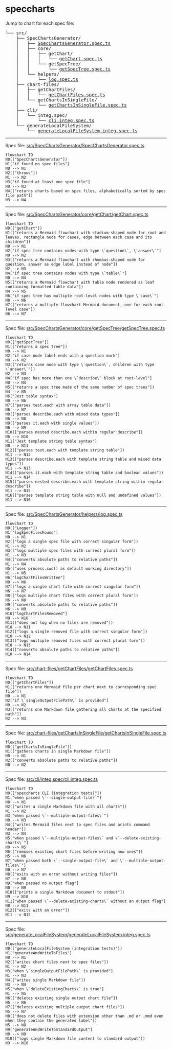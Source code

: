 # speccharts

Jump to chart for each spec file:

<pre>└── src/<br />    ├── SpecChartsGenerator/<br />    │   ├── <a href="#src-SpecChartsGenerator-SpecChartsGeneratorspects">SpecChartsGenerator.spec.ts</a><br />    │   ├── core/<br />    │   │   ├── getChart/<br />    │   │   │   └── <a href="#src-SpecChartsGenerator-core-getChart-getChartspects">getChart.spec.ts</a><br />    │   │   └── getSpecTree/<br />    │   │       └── <a href="#src-SpecChartsGenerator-core-getSpecTree-getSpecTreespects">getSpecTree.spec.ts</a><br />    │   └── helpers/<br />    │       └── <a href="#src-SpecChartsGenerator-helpers-logspects">log.spec.ts</a><br />    ├── chart-files/<br />    │   ├── getChartFiles/<br />    │   │   └── <a href="#src-chart-files-getChartFiles-getChartFilesspects">getChartFiles.spec.ts</a><br />    │   └── getChartsInSingleFile/<br />    │       └── <a href="#src-chart-files-getChartsInSingleFile-getChartsInSingleFilespects">getChartsInSingleFile.spec.ts</a><br />    ├── cli/<br />    │   └── integ.spec/<br />    │       └── <a href="#src-cli-integspec-cliintegspects">cli.integ.spec.ts</a><br />    └── generateLocalFileSystem/<br />        └── <a href="#src-generateLocalFileSystem-generateLocalFileSystemintegspects">generateLocalFileSystem.integ.spec.ts</a><br /></pre>

---

Spec file: <a id="src-SpecChartsGenerator-SpecChartsGeneratorspects" href="src/SpecChartsGenerator/SpecChartsGenerator.spec.ts">src/SpecChartsGenerator/SpecChartsGenerator.spec.ts</a>

```mermaid
flowchart TD
N0(["SpecChartsGenerator"])
N1["if found no spec files"]
N0 --> N1
N2(["throws"])
N1 --> N2
N3["if found at least one spec file"]
N0 --> N3
N4(["returns charts based on spec files, alphabetically sorted by spec file path"])
N3 --> N4
```

---

Spec file: <a id="src-SpecChartsGenerator-core-getChart-getChartspects" href="src/SpecChartsGenerator/core/getChart/getChart.spec.ts">src/SpecChartsGenerator/core/getChart/getChart.spec.ts</a>

```mermaid
flowchart TD
N0(["getChart"])
N1(["returns a Mermaid flowchart with stadium-shaped node for root and leaves, rectangle node for cases, edge between each case and its children"])
N0 --> N1
N2["if spec tree contains nodes with type \`question\`, \`answer\`"]
N0 --> N2
N3(["returns a Mermaid flowchart with rhombus-shaped node for question, answer as edge label instead of node"])
N2 --> N3
N4["if spec tree contains nodes with type \`table\`"]
N0 --> N4
N5(["returns a Mermaid flowchart with table node rendered as leaf containing formatted table data"])
N4 --> N5
N6["if spec tree has multiple root-level nodes with type \`case\`"]
N0 --> N6
N7(["returns a multiple-flowchart Mermaid document, one for each root-level case"])
N6 --> N7
```

---

Spec file: <a id="src-SpecChartsGenerator-core-getSpecTree-getSpecTreespects" href="src/SpecChartsGenerator/core/getSpecTree/getSpecTree.spec.ts">src/SpecChartsGenerator/core/getSpecTree/getSpecTree.spec.ts</a>

```mermaid
flowchart TD
N0(["getSpecTree"])
N1(["returns a spec tree"])
N0 --> N1
N2["if case node label ends with a question mark"]
N0 --> N2
N3(["returns case node with type \`question\`, children with type \`answer\`"])
N2 --> N3
N4["if spec has more than one \`describe\` block at root-level"]
N0 --> N4
N5(["returns a spec tree made of the same number of spec trees"])
N4 --> N5
N6["Jest table syntax"]
N0 --> N6
N7(["parses test.each with array table data"])
N6 --> N7
N8(["parses describe.each with mixed data types"])
N6 --> N8
N9(["parses it.each with single values"])
N6 --> N9
N10(["parses nested describe.each within regular describe"])
N6 --> N10
N11["Jest template string table syntax"]
N0 --> N11
N12(["parses test.each with template string table"])
N11 --> N12
N13(["parses describe.each with template string table and mixed data types"])
N11 --> N13
N14(["parses it.each with template string table and boolean values"])
N11 --> N14
N15(["parses nested describe.each with template string within regular describe"])
N11 --> N15
N16(["parses template string table with null and undefined values"])
N11 --> N16
```

---

Spec file: <a id="src-SpecChartsGenerator-helpers-logspects" href="src/SpecChartsGenerator/helpers/log.spec.ts">src/SpecChartsGenerator/helpers/log.spec.ts</a>

```mermaid
flowchart TD
N0(["Logger"])
N1["logSpecFilesFound"]
N0 --> N1
N2(["logs a single spec file with correct singular form"])
N1 --> N2
N3(["logs multiple spec files with correct plural form"])
N1 --> N3
N4(["converts absolute paths to relative paths"])
N1 --> N4
N5(["uses process.cwd() as default working directory"])
N1 --> N5
N6["logChartFilesWritten"]
N0 --> N6
N7(["logs a single chart file with correct singular form"])
N6 --> N7
N8(["logs multiple chart files with correct plural form"])
N6 --> N8
N9(["converts absolute paths to relative paths"])
N6 --> N9
N10["logChartFilesRemoved"]
N0 --> N10
N11(["does not log when no files are removed"])
N10 --> N11
N12(["logs a single removed file with correct singular form"])
N10 --> N12
N13(["logs multiple removed files with correct plural form"])
N10 --> N13
N14(["converts absolute paths to relative paths"])
N10 --> N14
```

---

Spec file: <a id="src-chart-files-getChartFiles-getChartFilesspects" href="src/chart-files/getChartFiles/getChartFiles.spec.ts">src/chart-files/getChartFiles/getChartFiles.spec.ts</a>

```mermaid
flowchart TD
N0(["getChartFiles"])
N1(["returns one Mermaid file per chart next to corresponding spec file"])
N0 --> N1
N2["if \`singleOutputFilePath\` is provided"]
N0 --> N2
N3(["returns one Markdown file gathering all charts at the specified path"])
N2 --> N3
```

---

Spec file: <a id="src-chart-files-getChartsInSingleFile-getChartsInSingleFilespects" href="src/chart-files/getChartsInSingleFile/getChartsInSingleFile.spec.ts">src/chart-files/getChartsInSingleFile/getChartsInSingleFile.spec.ts</a>

```mermaid
flowchart TD
N0(["getChartsInSingleFile"])
N1(["gathers charts in single Markdown file"])
N0 --> N1
N2(["converts absolute paths to relative paths"])
N0 --> N2
```

---

Spec file: <a id="src-cli-integspec-cliintegspects" href="src/cli/integ.spec/cli.integ.spec.ts">src/cli/integ.spec/cli.integ.spec.ts</a>

```mermaid
flowchart TD
N0(["speccharts CLI (integration tests)"])
N1["when passed \`--single-output-file\`"]
N0 --> N1
N2(["writes a single Markdown file with all charts"])
N1 --> N2
N3["when passed \`--multiple-output-files\`"]
N0 --> N3
N4(["writes Mermaid files next to spec files and prints command header"])
N3 --> N4
N5["when passed \`--multiple-output-files\` and \`--delete-existing-charts\`"]
N0 --> N5
N6(["removes existing chart files before writing new ones"])
N5 --> N6
N7["when passed both \`--single-output-file\` and \`--multiple-output-files\`"]
N0 --> N7
N8(["exits with an error without writing files"])
N7 --> N8
N9["when passed no output flag"]
N0 --> N9
N10(["prints a single Markdown document to stdout"])
N9 --> N10
N11["when passed \`--delete-existing-charts\` without an output flag"]
N0 --> N11
N12(["exits with an error"])
N11 --> N12
```

---

Spec file: <a id="src-generateLocalFileSystem-generateLocalFileSystemintegspects" href="src/generateLocalFileSystem/generateLocalFileSystem.integ.spec.ts">src/generateLocalFileSystem/generateLocalFileSystem.integ.spec.ts</a>

```mermaid
flowchart TD
N0(["generateLocalFileSystem (integration tests)"])
N1["generateAndWriteToFiles"]
N0 --> N1
N2(["writes chart files next to spec files"])
N1 --> N2
N3["when \`singleOutputFilePath\` is provided"]
N1 --> N3
N4(["writes single Markdown file"])
N3 --> N4
N5["when \`deleteExistingCharts\` is true"]
N1 --> N5
N6(["deletes existing single output chart file"])
N5 --> N6
N7(["deletes existing multiple output chart files"])
N5 --> N7
N8(["does not delete files with extension other than .md or .mmd even when they contain the generated label"])
N5 --> N8
N9["generateAndWriteToStandardOutput"]
N0 --> N9
N10(["logs single Markdown file content to standard output"])
N9 --> N10
```

<!-- ✴ Generated by speccharts v0.4.1 ✴ https://github.com/arnaudrenaud/speccharts -->
